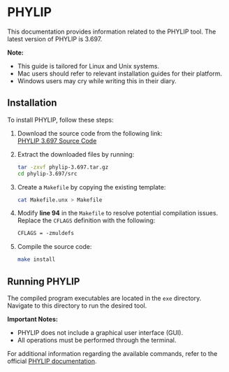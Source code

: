 # PHYLIP

This documentation provides information related to the PHYLIP tool. The latest version of PHYLIP is 3.697.

**Note:**  
- This guide is tailored for Linux and Unix systems.  
- Mac users should refer to relevant installation guides for their platform.  
- Windows users may cry while writing this in their diary.

## Installation

To install PHYLIP, follow these steps:

1. Download the source code from the following link:  
   [PHYLIP 3.697 Source Code](https://phylipweb.github.io/phylip/download/phylip-3.697.tar.gz)

2. Extract the downloaded files by running:  
   ```sh
   tar -zxvf phylip-3.697.tar.gz
   cd phylip-3.697/src
   ```

3. Create a `Makefile` by copying the existing template:  
   ```sh
   cat Makefile.unx > Makefile
   ```

4. Modify **line 94** in the `Makefile` to resolve potential compilation issues. Replace the `CFLAGS` definition with the following:  
   ```txt
   CFLAGS = -zmuldefs
   ```

5. Compile the source code:  
   ```sh
   make install
   ```

## Running PHYLIP

The compiled program executables are located in the `exe` directory. Navigate to this directory to run the desired tool.

**Important Notes:**  
- PHYLIP does not include a graphical user interface (GUI).  
- All operations must be performed through the terminal.

For additional information regarding the available commands, refer to the official [PHYLIP documentation](https://phylipweb.github.io/phylip/phylip.html).
